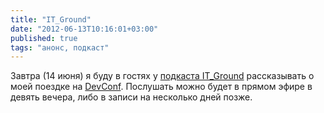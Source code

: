 ```yaml
---
title: "IT_Ground"
date: "2012-06-13T10:16:01+03:00"
published: true
tags: "анонс, подкаст"
---
```


Завтра (14 июня) я буду в гостях у [подкаста IT_Ground](http://itground.by/) рассказывать о моей
поездке на [DevConf](/post/devconf). Послушать можно будет в прямом эфире в девять вечера, либо в записи на несколько
дней позже.
